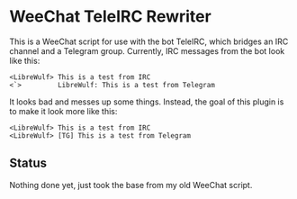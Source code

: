 # WeeChat TeleIRC Rewriter

This is a WeeChat script for use with the bot TeleIRC, which bridges an IRC
channel and a Telegram group. Currently, IRC messages from the bot look like
this:

    <LibreWulf> This is a test from IRC
    <`>         LibreWulf: This is a test from Telegram

It looks bad and messes up some things. Instead, the goal of this plugin is to
make it look more like this:

    <LibreWulf> This is a test from IRC
    <LibreWulf> [TG] This is a test from Telegram

## Status

Nothing done yet, just took the base from my old WeeChat script.
